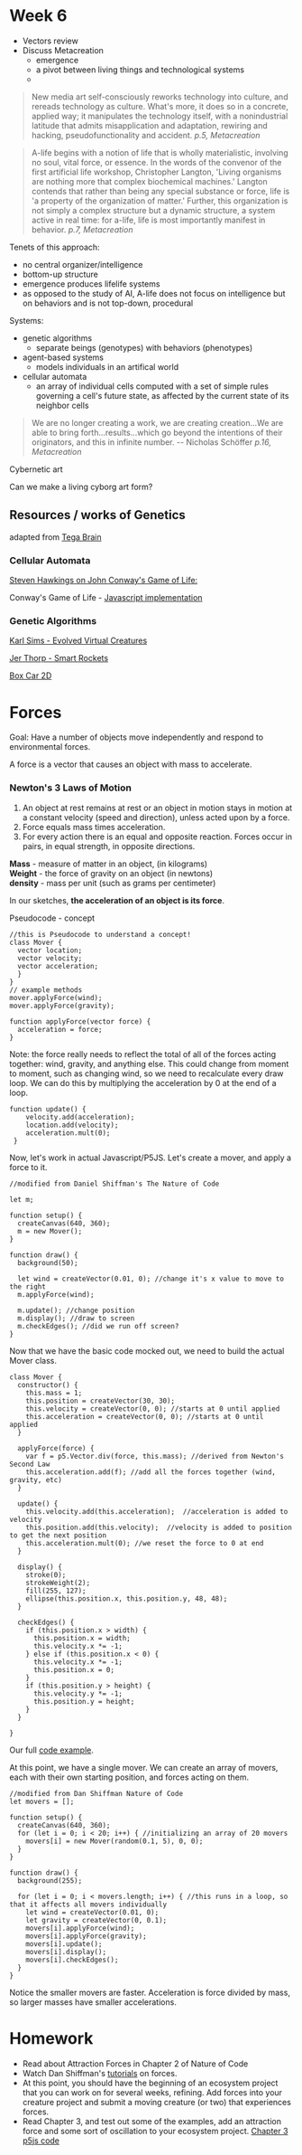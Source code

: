 # Week 6

* Vectors review
* Discuss Metacreation
  * emergence
  * a pivot between living things and technological systems
  *

> New media art self-consciously reworks technology into culture, and rereads technology as culture. What's more, it does so in a concrete, applied way; it manipulates the technology itself, with a nonindustrial latitude that admits misapplication and adaptation, rewiring and hacking, pseudofunctionality and accident. *p.5, Metacreation*

> A-life begins with a notion of life that is wholly materialistic, involving no soul, vital force, or essence. In the words of the convenor of the first artificial life workshop, Christopher Langton, 'Living organisms are nothing more that complex biochemical machines.' Langton contends that rather than being any special substance or force, life is 'a property of the organization of matter.' Further, this organization is not simply a complex structure  but a dynamic structure, a system active in real time: for a-life, life is most importantly manifest in behavior. *p.7, Metacreation*

Tenets of this approach:
  * no central organizer/intelligence
  * bottom-up structure
  * emergence produces lifelife systems
  * as opposed to the study of AI, A-life does not focus on intelligence but on behaviors and is not top-down, procedural

Systems:
  * genetic algorithms
    - separate beings (genotypes) with behaviors (phenotypes)
  * agent-based systems
    - models individuals in an artifical world
  * cellular automata
    - an array of individual cells computed with a set of simple rules governing a cell's future state, as affected by the current state of its neighbor cells

> We are no longer creating a work, we are creating creation...We are able to bring forth...results...which go beyond the intentions of their originators, and this in infinite number. -- Nicholas Schöffer *p.16, Metacreation*

Cybernetic art

Can we make a living cyborg art form?

## Resources / works of Genetics
adapted from [Tega Brain](https://github.com/tegacodes/Drawing-Seeing-Moving-with-Code/blob/gh-pages/docs/lectures/L-06-GeneticExamples.md)

### Cellular Automata
[Steven Hawkings on John Conway's Game of Life:]( https://www.youtube.com/watch?v=CgOcEZinQ2I&feature=share&list=FLwikA_t8e6TSJW-L-lAHkKw)

Conway's Game of Life - [Javascript implementation]( http://pmav.eu/stuff/javascript-game-of-life-v3.1.1/)

 ### Genetic Algorithms
[Karl Sims - Evolved Virtual Creatures](https://www.youtube.com/watch?v=JBgG_VSP7f8)

[Jer Thorp - Smart Rockets](http://www.blprnt.com/smartrockets/)

[Box Car 2D](http://boxcar2d.com/)

# Forces

Goal: Have a number of objects move independently and respond to environmental forces.

A force is a vector that causes an object with mass to accelerate.

### Newton's 3 Laws of Motion

1. 	An object at rest remains at rest or an object in motion stays in motion at a constant velocity (speed and direction), unless acted upon by a force.
2. Force equals mass times acceleration.
3. For every action there is an equal and opposite reaction. Forces occur in pairs, in equal strength, in opposite directions.

**Mass** - measure of matter in an object, (in kilograms)  
**Weight** - the force of gravity on an object (in newtons)  
**density** - mass per unit (such as grams per centimeter)  

In our sketches, **the acceleration of an object is its force**.

Pseudocode - concept

```
//this is Pseudocode to understand a concept!
class Mover {
  vector location;
  vector velocity;
  vector acceleration;
  }
}
// example methods
mover.applyForce(wind);
mover.applyForce(gravity);

function applyForce(vector force) {
  acceleration = force;
}
```

Note: the force really needs to reflect the total of all of the forces acting together: wind, gravity, and anything else. This could change from moment to moment, such as changing wind, so we need to recalculate every draw loop. We can do this by multiplying the acceleration by 0 at the end of a loop.

```
function update() {
    velocity.add(acceleration);
    location.add(velocity);
    acceleration.mult(0);
 }
 ```

Now, let's work in actual Javascript/P5JS.
Let's create a mover, and apply a force to it.

```
//modified from Daniel Shiffman's The Nature of Code

let m;

function setup() {
  createCanvas(640, 360);
  m = new Mover();
}

function draw() {
  background(50);

  let wind = createVector(0.01, 0); //change it's x value to move to the right
  m.applyForce(wind);

  m.update(); //change position
  m.display(); //draw to screen
  m.checkEdges(); //did we run off screen?
}
```


Now that we have the basic code mocked out, we need to build the actual Mover class.

```
class Mover {
  constructor() {
    this.mass = 1;
    this.position = createVector(30, 30);
    this.velocity = createVector(0, 0); //starts at 0 until applied
    this.acceleration = createVector(0, 0); //starts at 0 until applied
  }

  applyForce(force) {
    var f = p5.Vector.div(force, this.mass); //derived from Newton's Second Law
    this.acceleration.add(f); //add all the forces together (wind, gravity, etc)
  }

  update() {
    this.velocity.add(this.acceleration);  //acceleration is added to velocity
    this.position.add(this.velocity);  //velocity is added to position to get the next position
    this.acceleration.mult(0); //we reset the force to 0 at end
  }

  display() {
    stroke(0);
    strokeWeight(2);
    fill(255, 127);
    ellipse(this.position.x, this.position.y, 48, 48);
  }

  checkEdges() {
    if (this.position.x > width) {
      this.position.x = width;
      this.velocity.x *= -1;
    } else if (this.position.x < 0) {
      this.velocity.x *= -1;
      this.position.x = 0;
    }
    if (this.position.y > height) {
      this.velocity.y *= -1;
      this.position.y = height;
    }
  }

}
```


Our full [code example](https://editor.p5js.org/2sman/sketches/SJ3EZE-9Q).

At this point, we have a single mover.
We can create an array of movers, each with their own starting position, and forces acting on them.

```
//modified from Dan Shiffman Nature of Code
let movers = [];

function setup() {
  createCanvas(640, 360);
  for (let i = 0; i < 20; i++) { //initializing an array of 20 movers
    movers[i] = new Mover(random(0.1, 5), 0, 0);
  }
}

function draw() {
  background(255);

  for (let i = 0; i < movers.length; i++) { //this runs in a loop, so that it affects all movers individually
    let wind = createVector(0.01, 0);
    let gravity = createVector(0, 0.1);
    movers[i].applyForce(wind);
    movers[i].applyForce(gravity);
    movers[i].update();
    movers[i].display();
    movers[i].checkEdges();
  }
}
```

Notice the smaller movers are faster. Acceleration is force divided by mass, so larger masses have smaller accelerations.

# Homework

* Read about Attraction Forces in Chapter 2 of Nature of Code
* Watch Dan Shiffman's [tutorials](https://www.youtube.com/watch?v=II1A3bBo6gM&list=PLRqwX-V7Uu6ZRrqLcQ5BkBKmBLiGD8n4O) on forces.
* At this point, you should have the beginning of an ecosystem project that you can work on for several weeks, refining. Add forces into your creature project and submit a moving creature (or two) that experiences forces.
* Read Chapter 3, and test out some of the examples, add an attraction force and some sort of oscillation to your ecosystem project. [Chapter 3 p5js code](https://github.com/shiffman/The-Nature-of-Code-Examples-p5.js/tree/master/chp03_oscillation)
